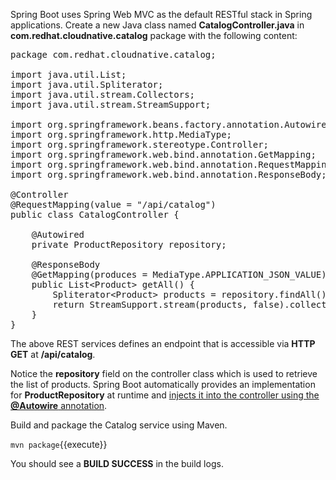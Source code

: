 Spring Boot uses Spring Web MVC as the default RESTful stack in Spring applications. Create 
a new Java class named **CatalogController.java** in **com.redhat.cloudnative.catalog** package with 
the following content:

<pre class="file" data-filename="./src/main/java/com/redhat/cloudnative/catalog/CatalogController.java" data-target="replace">
package com.redhat.cloudnative.catalog;

import java.util.List;
import java.util.Spliterator;
import java.util.stream.Collectors;
import java.util.stream.StreamSupport;

import org.springframework.beans.factory.annotation.Autowired;
import org.springframework.http.MediaType;
import org.springframework.stereotype.Controller;
import org.springframework.web.bind.annotation.GetMapping;
import org.springframework.web.bind.annotation.RequestMapping;
import org.springframework.web.bind.annotation.ResponseBody;

@Controller
@RequestMapping(value = "/api/catalog")
public class CatalogController {

	@Autowired
    private ProductRepository repository;

    @ResponseBody
    @GetMapping(produces = MediaType.APPLICATION_JSON_VALUE)
    public List&lt;Product&gt; getAll() {
        Spliterator&lt;Product&gt; products = repository.findAll().spliterator();
        return StreamSupport.stream(products, false).collect(Collectors.toList());
    }
}
</pre>

The above REST services defines an endpoint that is accessible via **HTTP GET** at **/api/catalog**.

Notice the **repository** field on the controller class which is used to retrieve the list of products. Spring Boot
automatically provides an implementation for **ProductRepository** at runtime and
[injects it into the controller using the **@Autowire** annotation](https://docs.spring.io/spring-boot/docs/current/reference/html/using-boot-spring-beans-and-dependency-injection.html).

Build and package the Catalog service using Maven.

`mvn package`{{execute}}

You should see a **BUILD SUCCESS** in the build logs.
